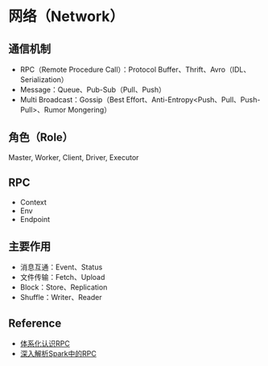 # 网络（Network）

## 通信机制

* RPC（Remote Procedure Call）：Protocol Buffer、Thrift、Avro（IDL、Serialization）
* Message：Queue、Pub-Sub（Pull、Push）
* Multi Broadcast：Gossip（Best Effort、Anti-Entropy<Push、Pull、Push-Pull>、Rumor Mongering）

## 角色（Role） 

Master, Worker, Client, Driver, Executor

## RPC

* Context
* Env
* Endpoint

## 主要作用

* 消息互通：Event、Status
* 文件传输：Fetch、Upload
* Block：Store、Replication
* Shuffle：Writer、Reader

## Reference

* [体系化认识RPC](http://www.infoq.com/cn/articles/get-to-know-rpc)
* [深入解析Spark中的RPC](https://zhuanlan.zhihu.com/p/28893155)